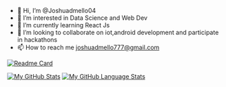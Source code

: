 - 👋 Hi, I’m @Joshuadmello04
- 👀 I’m interested in Data Science and Web Dev
- 🌱 I’m currently learning React Js
- 💞️ I’m looking to collaborate on iot,android development and participate in hackathons
- 📫 How to reach me joshuadmello777@gmail.com

[![Readme Card](https://github-readme-stats.vercel.app/api/pin/?username=Joshuadmello04&repo=github-readme-stats)](https://github.com/anuraghazra/github-readme-stats)
  
[![My GitHub Stats](https://github-readme-stats.vercel.app/api/?username=Joshuadmello04&count_private=true&theme=tokyonight&showicons=true)]()
[![My GitHub Language Stats](https://github-readme-stats.vercel.app/api/top-langs/?username=Joshuadmello04&langs_count=5&theme=tokyonight)]()

<!---
Joshuadmello04/Joshuadmello04 is a ✨ special ✨ repository because its `README.md` (this file) appears on your GitHub profile.
You can click the Preview link to take a look at your changes.
--->
